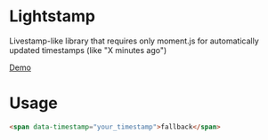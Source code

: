 # Lightstamp
Livestamp-like library that requires only moment.js for automatically updated timestamps (like "X minutes ago")

[Demo](https://ctl.github.io/lightstamp/index.html)

# Usage
```html
<span data-timestamp="your_timestamp">fallback</span>
```
